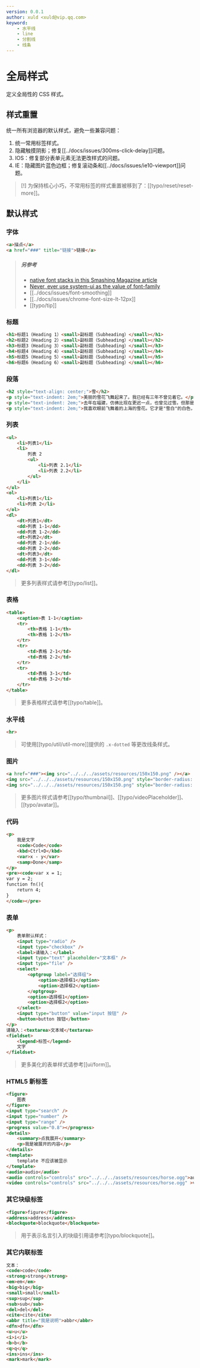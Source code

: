 ```yaml
---
version: 0.0.1
author: xuld <xuld@vip.qq.com>
keyword:
    - 水平线
    - line
    - 分割线
    - 线条
---
```

# 全局样式
定义全局性的 CSS 样式。

## 样式重置
统一所有浏览器的默认样式，避免一些兼容问题：
1. 统一常用标签样式。
2. 隐藏触摸阴影；修复[[../docs/issues/300ms-click-delay]]问题。
3. IOS：修复部分表单元素无法更改样式的问题。
4. IE：隐藏图片蓝色边框；修复滚动条和[[../docs/issues/ie10-viewport]]问题。

> [!] 为保持核心小巧，不常用标签的样式重置被移到了：[[typo/reset/reset-more]]。

## 默认样式

### 字体
```html demo hide
<a>描点</a>
<a href="###" title="链接">链接</a>
```

> ##### 另参考
> - [native font stacks in this Smashing Magazine article](https://www.smashingmagazine.com/2015/11/using-system-ui-fonts-practical-guide/)
> - [Never, ever use system-ui as the value of font-family](https://infinnie.github.io/blog/2017/systemui.html)
> - [[../docs/issues/font-smoothing]]
> - [[../docs/issues/chrome-font-size-lt-12px]]
> - [[typo/tip]]

### 标题
```html demo hide
<h1>标题1（Heading 1）<small>副标题（Subheading）</small></h1>
<h2>标题2（Heading 2）<small>副标题（Subheading）</small></h2>
<h3>标题3（Heading 3）<small>副标题（Subheading）</small></h3>
<h4>标题4（Heading 4）<small>副标题（Subheading）</small></h4>
<h5>标题5（Heading 5）<small>副标题（Subheading）</small></h5>
<h6>标题6（Heading 6）<small>副标题（Subheading）</small></h6>
```

### 段落
```html demo hide
<h2 style="text-align: center;">雪</h2>
<p style="text-indent: 2em;">美丽的雪花飞舞起来了。我已经有三年不曾见着它。</p>
<p style="text-indent: 2em;">去年在福建，仿佛比现在更迟一点，也曾见过雪。但那是远处山顶的积雪，可不是飞舞的雪花。在平原上，它只是偶然的随着雨点洒下来几颗，没有落到地面的时候。它的颜色是灰的，不是白色；它的重量像是雨点，并不会飞舞。一到地面，它立刻融成了水，没有痕迹，也未尝跳跃，也未尝发出唏嘘的声音，像江浙一带下雪时的模样。这样的雪，在四十年来第一次看见它的老年的福建人，诚然能感到特别的意味，谈得津津有味，但在我，却总觉得索然。"福建下过雪"，我可没有这样想过。</p>
<p style="text-indent: 2em;">我喜欢眼前飞舞着的上海的雪花。它才是"雪白"的白色，也才是花一样的美丽。它好像比空气还轻，并不从半空里落下来，而是被空气从地面卷起来的。然而它又像是活的生物，像夏天黄昏时候的成群的蚊蚋(ruì)，像春天酿蜜时期的蜜蜂，它的忙碌的飞翔，或上或下，或快或慢，或粘着人身，或拥入窗隙，仿佛自有它自己的意志和目的。它静默无声。但在它飞舞的时候，我们似乎听见了千百万人马的呼号和脚步声，大海汹涌的波涛声，森林的狂吼声，有时又似乎听见了儿女的窃窃私语声，礼拜堂的平静的晚祷声，花园里的欢乐的鸟歌声……它所带来的是阴沉与严寒。但在它的飞舞的姿态中，我们看见了慈善的母亲，活泼的孩子，微笑的花儿，和暖的太阳，静默的晚霞……它没有气息。但当它扑到我们面上的时候，我们似乎闻到了旷野间鲜洁的空气的气息，山谷中幽雅的兰花的气息，花园里浓郁的玫瑰的气息，清淡的茉莉花的气息……在白天，它做出千百种婀娜的姿态；夜间，它发出银色的光辉，照耀着我们行路的人，又在我们的玻璃窗上扎扎地绘就了各式各样的花卉和树木，斜的，直的，弯的，倒的。还有那河流，那天上的云…</p>
```

### 列表
```html demo hide
<ul>
    <li>列表1</li>
    <li>
        列表 2
        <ul>
            <li>列表 2.1</li>
            <li>列表 2.2</li>
        </ul>
    </li>
</ul>
<ol>
    <li>列表1</li>
    <li>列表 2</li>
</ol>
<dl>
    <dt>列表1</dt>
    <dd>列表 1-1</dd>
    <dd>列表 1-2</dd>
    <dt>列表2</dt>
    <dd>列表 2-1</dd>
    <dd>列表 2-2</dd>
    <dt>列表3</dt>
    <dd>列表 3-1</dd>
    <dd>列表 3-2</dd>
</dl>
```
> 更多列表样式请参考[[typo/list]]。

### 表格
```html demo hide
<table>
    <caption>表 1-1</caption>
    <tr>
        <th>表格 1-1</th>
        <th>表格 1-2</th>
    </tr>
    <tr>
        <td>表格 2-1</td>
        <td>表格 2-2</td>
    </tr>
    <tr>
        <td>表格 3-1</td>
        <td>表格 3-2</td>
    </tr>
</table>
```
> 更多表格样式请参考[[typo/table]]。

### 水平线
```html demo hide
<hr>
```
> 可使用[[typo/util/util-more]]提供的 `.x-dotted` 等更改线条样式。

### 图片
```html demo hide
<a href="###"><img src="../../../assets/resources/150x150.png" /></a>
<img src="../../../assets/resources/150x150.png" style="border-radius: 4px" />
<img src="../../../assets/resources/150x150.png" style="border-radius: 50%;" />
```
> 更多图片样式请参考[[typo/thumbnail]]、[[typo/videoPlaceholder]]、[[typo/avatar]]。

### 代码
```html demo hide
<p>
    我是文字
    <code>Code</code>
    <kbd>Ctrl+D</kbd>
    <var>x - y</var>
    <samp>Done</samp>
</p>
<pre><code>var x = 1;
var y = 2;
function fn(){
    return 4;
}
</code></pre>
```

### 表单
```html demo hide
<p>
    表单默认样式：
    <input type="radio" />
    <input type="checkbox" />
    <label>请输入：</label>
    <input type="text" placeholder="文本框" />
    <input type="file" />
    <select>
        <optgroup label="选择组">
            <option>选择框1</option>
            <option>选择框2</option>
        </optgroup>
        <option>选择框1</option>
        <option>选择框2</option>
    </select>
    <input type="button" value="input 按钮" />
    <button>button 按钮</button>
</p>
请输入：<textarea>文本域</textarea>
<fieldset>
    <legend>标签</legend>
    文字
</fieldset>
```
> 更多美化的表单样式请参考[[ui/form]]。

### HTML5 新标签
```html demo hide
<figure>
    图表
</figure>
<input type="search" />
<input type="number" />
<input type="range" />
<progress value="0.8"></progress>
<details>
    <summary>点我展开</summary>
    <p>我是被展开的内容</p>
</details>
<template>
    template 不应该被显示
</template>
<audio>audio</audio>
<audio controls="controls" src="../../../assets/resources/horse.ogg">audio</audio>
<video controls="controls" src="../../../assets/resources/horse.ogg" >video</video>
```

### 其它块级标签
```html demo hide
<figure>figure</figure>
<address>address</address>
<blockquote>blockquote</blockquote>
```
> 用于表示名言引入的块级引用请参考[[typo/blockquote]]。

### 其它内联标签
```html demo hide
文本：
<code>code</code>
<strong>strong</strong>
<em>em</em>
<big>big</big>
<small>small</small>
<sup>sup</sup>
<sub>sub</sub>
<del>del</del>
<cite>cite</cite>
<abbr title="我是说明">abbr</abbr>
<dfn>dfn</dfn>
<u>u</u>
<i>i</i>
<b>b</b>
<q>q</q>
<ins>ins</ins>
<mark>mark</mark>
```
